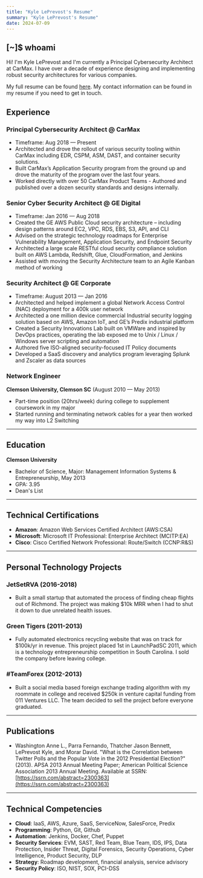 ```yaml
---
title: "Kyle LePrevost's Resume"
summary: "Kyle LePrevost's Resume"
date: 2024-07-09
---
```


## [~]$ whoami

Hi! I'm Kyle LePrevost and I'm currently a Principal Cybersecurity Architect at CarMax. I have over a decade of experience designing and implementing robust security architectures for various companies. 

My full resume can be found [here](/kyleresume2024_lite.doc). My contact information can be found in my resume if you need to get in touch.

## Experience

### Principal Cybersecurity Architect @ CarMax
- Timeframe: Aug 2018 — Present
- Architected and drove the rollout of various security tooling within CarMax including EDR, CSPM, ASM, DAST, and container security solutions. 
- Built CarMax’s Application Security program from the ground up and drove the maturity of the program over the last four years. 
- Worked directly with over 50 CarMax Product Teams - Authored and published over a dozen security standards and designs internally. 


### Senior Cyber Security Architect @ GE Digital
- Timeframe: Jan 2016 — Aug 2018
- Created the GE AWS Public Cloud security architecture – including design patterns around EC2, VPC, RDS, EBS, S3, API, and CLI
- Advised on the strategic technology roadmaps for Enterprise Vulnerability Management, Application Security, and Endpoint Security
- Architected a large scale RESTful cloud security compliance solution built on AWS Lambda, Redshift, Glue, CloudFormation, and Jenkins
- Assisted with moving the Security Architecture team to an Agile Kanban method of working

### Security Architect @ GE Corporate
- Timeframe: August 2013 — Jan 2016
- Architected and helped implement a global Network Access Control (NAC) deployment for a 400k user network
- Architected a one million device commercial Industrial security logging solution based on AWS, Amazon IoT, and GE’s Predix industrial platform
- Created a Security Innovations Lab built on VMWare and inspired by DevOps practices, operating the lab exposed me to Unix / Linux / Windows server scripting and automation
- Authored five ISO-aligned security-focused IT Policy documents
- Developed a SaaS discovery and analytics program leveraging Splunk and Zscaler as data sources

### Network Engineer
**Clemson University, Clemson SC** (August 2010 — May 2013)
- Part-time position (20hrs/week) during college to supplement coursework in my major
- Started running and terminating network cables for a year then worked my way into L2 Switching

---

## Education

**Clemson University**
- Bachelor of Science, Major: Management Information Systems & Entrepreneurship, May 2013
- GPA: 3.95
- Dean's List


---

## Technical Certifications

- **Amazon**: Amazon Web Services Certified Architect (AWS:CSA)
- **Microsoft**: Microsoft IT Professional: Enterprise Architect (MCITP:EA)
- **Cisco**: Cisco Certified Network Professional: Route/Switch (CCNP:R&S)

---

## Personal Technology Projects

### JetSetRVA (2016-2018)
 - Built a small startup that automated the process of finding cheap flights out of Richmond. The project was making $10k MRR when I had to shut it down to due unrelated health issues.  

### Green Tigers (2011-2013)
- Fully automated electronics recycling website that was on track for $100k/yr in revenue. This project placed 1st in LaunchPadSC 2011, which is a technology entrepreneurship competition in South Carolina. I sold the company before leaving college.              
### #TeamForex (2012-2013)
- Built a social media based foreign exchange trading algorithm with my roommate in college and received $250k in venture capital funding from 011 Ventures LLC. The team decided to sell the project before everyone graduated.  

---

## Publications

- Washington Anne L., Parra Fernando, Thatcher Jason Bennett, LePrevost Kyle, and Morar David. "What is the Correlation between Twitter Polls and the Popular Vote in the 2012 Presidential Election?" (2013). APSA 2013 Annual Meeting Paper; American Political Science Association 2013 Annual Meeting. Available at SSRN: [https://ssrn.com/abstract=2300363](https://ssrn.com/abstract=2300363)

---

## Technical Competencies

- **Cloud**: IaaS, AWS, Azure, SaaS, ServiceNow, SalesForce, Predix
- **Programming**: Python, Git, Github
- **Automation**: Jenkins, Docker, Chef, Puppet
- **Security Services**: EVM, SAST, Red Team, Blue Team, IDS, IPS, Data Protection, Insider Threat, Digital Forensics, Security Operations, Cyber Intelligence, Product Security, DLP
- **Strategy**: Roadmap development, financial analysis, service advisory
- **Security Policy**: ISO, NIST, SOX, PCI-DSS
